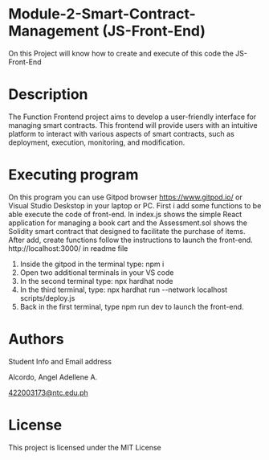 # Module-2-Smart-Contract-Management (JS-Front-End)

On this Project will know how to create and execute of this code the JS-Front-End

# Description

The Function Frontend project aims to develop a user-friendly interface for managing smart contracts. This frontend will provide users with an intuitive platform to interact with various aspects of smart contracts, such as deployment, execution, monitoring, and modification.

# Executing program

On this program you can use Gitpod browser https://www.gitpod.io/  or Visual Studio Deskstop in your laptop or PC. First i add some functions to be able execute the code of front-end. In index.js shows the simple React application for managing a book cart and the Assessment.sol shows the Solidity smart contract that designed to facilitate the purchase of items. After add, create functions follow the instructions to launch the front-end. http://localhost:3000/ in readme file 
1. Inside the gitpod in the terminal type: npm i
2. Open two additional terminals in your VS code
3. In the second terminal type: npx hardhat node
4. In the third terminal, type: npx hardhat run --network localhost scripts/deploy.js
5. Back in the first terminal, type npm run dev to launch the front-end.

# Authors

Student Info and Email address

Alcordo, Angel Adellene A.

422003173@ntc.edu.ph

# License
This project is licensed under the MIT License 
